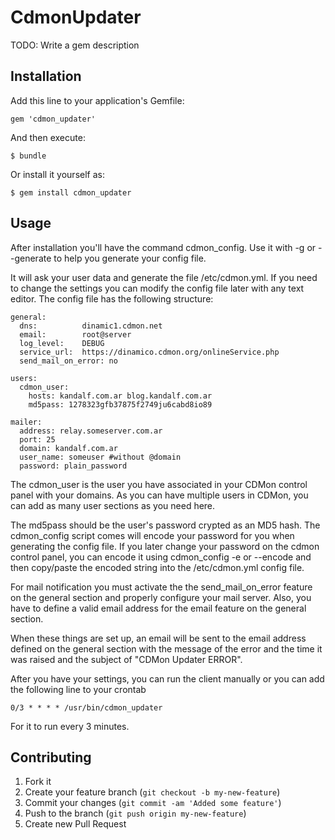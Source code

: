 # CdmonUpdater

TODO: Write a gem description

## Installation

Add this line to your application's Gemfile:

    gem 'cdmon_updater'

And then execute:

    $ bundle

Or install it yourself as:

    $ gem install cdmon_updater

## Usage
After installation you'll have the command cdmon_config. 
Use it with -g or --generate to help you generate your config file.

It will ask your user data and generate the file /etc/cdmon.yml.
If you need to change the settings you can modify the config file 
later with any text editor.
The config file has the following structure:

```
general:
  dns:          dinamic1.cdmon.net
  email:        root@server
  log_level:    DEBUG
  service_url:  https://dinamico.cdmon.org/onlineService.php
  send_mail_on_error: no

users:
  cdmon_user:
    hosts: kandalf.com.ar blog.kandalf.com.ar
    md5pass: 1278323gfb37875f2749ju6cabd8io89

mailer:
  address: relay.someserver.com.ar
  port: 25
  domain: kandalf.com.ar
  user_name: someuser #without @domain
  password: plain_password
```

The cdmon_user is the user you have associated in your CDMon control panel with your domains.
As you can have multiple users in CDMon, you can add as many user sections as you need here.

The md5pass should be the user's password crypted as an MD5 hash. 
The cdmon_config script comes will encode your password for you 
when generating the config file. If you later change your password 
on the cdmon control panel, you can encode it using cdmon_config -e or --encode 
and then copy/paste the encoded string into the /etc/cdmon.yml config file.

For mail notification you must activate the the send_mail_on_error feature on 
the general section and properly configure your mail server.
Also, you have to define a valid email address for the email feature on the general section.

When these things are set up, an email will be sent to the email address defined on 
the general section with the message of the error and the time it was raised and 
the subject of "CDMon Updater ERROR".

After you have your settings, you can run the client manually or you can add the following line to your crontab

`0/3 * * * * /usr/bin/cdmon_updater`

For it to run every 3 minutes.

## Contributing

1. Fork it
2. Create your feature branch (`git checkout -b my-new-feature`)
3. Commit your changes (`git commit -am 'Added some feature'`)
4. Push to the branch (`git push origin my-new-feature`)
5. Create new Pull Request
